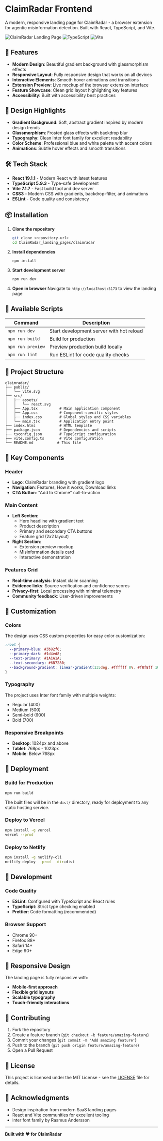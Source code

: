 # ClaimRadar Frontend



A modern, responsive landing page for ClaimRadar - a browser extension for agentic misinformation detection. Built with React, TypeScript, and Vite.

![ClaimRadar Landing Page](https://img.shields.io/badge/React-19.1.1-blue) ![TypeScript](https://img.shields.io/badge/TypeScript-5.9.3-blue) ![Vite](https://img.shields.io/badge/Vite-7.1.7-646CFF)

## 🚀 Features

- **Modern Design**: Beautiful gradient background with glassmorphism effects
- **Responsive Layout**: Fully responsive design that works on all devices
- **Interactive Elements**: Smooth hover animations and transitions
- **Extension Preview**: Live mockup of the browser extension interface
- **Feature Showcase**: Clean grid layout highlighting key features
- **Accessibility**: Built with accessibility best practices

## 🎨 Design Highlights

- **Gradient Background**: Soft, abstract gradient inspired by modern design trends
- **Glassmorphism**: Frosted glass effects with backdrop blur
- **Typography**: Clean Inter font family for excellent readability
- **Color Scheme**: Professional blue and white palette with accent colors
- **Animations**: Subtle hover effects and smooth transitions

## 🛠️ Tech Stack

- **React 19.1.1** - Modern React with latest features
- **TypeScript 5.9.3** - Type-safe development
- **Vite 7.1.7** - Fast build tool and dev server
- **CSS3** - Modern CSS with gradients, backdrop-filter, and animations
- **ESLint** - Code quality and consistency

## 📦 Installation

1. **Clone the repository**
   ```bash
   git clone <repository-url>
   cd ClaimRadar_landing_pages/claimradar
   ```

2. **Install dependencies**
   ```bash
   npm install
   ```

3. **Start development server**
   ```bash
   npm run dev
   ```

4. **Open in browser**
   Navigate to `http://localhost:5173` to view the landing page

## 🚀 Available Scripts

| Command | Description |
|---------|-------------|
| `npm run dev` | Start development server with hot reload |
| `npm run build` | Build for production |
| `npm run preview` | Preview production build locally |
| `npm run lint` | Run ESLint for code quality checks |

## 📁 Project Structure

```
claimradar/
├── public/
│   └── vite.svg
├── src/
│   ├── assets/
│   │   └── react.svg
│   ├── App.tsx          # Main application component
│   ├── App.css          # Component-specific styles
│   ├── index.css        # Global styles and CSS variables
│   └── main.tsx         # Application entry point
├── index.html           # HTML template
├── package.json         # Dependencies and scripts
├── tsconfig.json        # TypeScript configuration
├── vite.config.ts       # Vite configuration
└── README.md           # This file
```

## 🎯 Key Components

### Header
- **Logo**: ClaimRadar branding with gradient logo
- **Navigation**: Features, How it works, Download links
- **CTA Button**: "Add to Chrome" call-to-action

### Main Content
- **Left Section**: 
  - Hero headline with gradient text
  - Product description
  - Primary and secondary CTA buttons
  - Feature grid (2x2 layout)
- **Right Section**:
  - Extension preview mockup
  - Misinformation details card
  - Interactive demonstration

### Features Grid
- **Real-time analysis**: Instant claim scanning
- **Evidence links**: Source verification and confidence scores
- **Privacy-first**: Local processing with minimal telemetry
- **Community feedback**: User-driven improvements

## 🎨 Customization

### Colors
The design uses CSS custom properties for easy color customization:

```css
:root {
  --primary-blue: #3b82f6;
  --primary-dark: #1d4ed8;
  --text-primary: #1A1A1A;
  --text-secondary: #6B7280;
  --background-gradient: linear-gradient(135deg, #ffffff 0%, #f0f8ff 100%);
}
```

### Typography
The project uses Inter font family with multiple weights:
- Regular (400)
- Medium (500)
- Semi-bold (600)
- Bold (700)

### Responsive Breakpoints
- **Desktop**: 1024px and above
- **Tablet**: 768px - 1023px
- **Mobile**: Below 768px

## 🚀 Deployment

### Build for Production
```bash
npm run build
```

The built files will be in the `dist/` directory, ready for deployment to any static hosting service.

### Deploy to Vercel
```bash
npm install -g vercel
vercel --prod
```

### Deploy to Netlify
```bash
npm install -g netlify-cli
netlify deploy --prod --dir=dist
```

## 🔧 Development

### Code Quality
- **ESLint**: Configured with TypeScript and React rules
- **TypeScript**: Strict type checking enabled
- **Prettier**: Code formatting (recommended)

### Browser Support
- Chrome 90+
- Firefox 88+
- Safari 14+
- Edge 90+

## 📱 Responsive Design

The landing page is fully responsive with:
- **Mobile-first approach**
- **Flexible grid layouts**
- **Scalable typography**
- **Touch-friendly interactions**

## 🤝 Contributing

1. Fork the repository
2. Create a feature branch (`git checkout -b feature/amazing-feature`)
3. Commit your changes (`git commit -m 'Add amazing feature'`)
4. Push to the branch (`git push origin feature/amazing-feature`)
5. Open a Pull Request

## 📄 License

This project is licensed under the MIT License - see the [LICENSE](LICENSE) file for details.

## 🙏 Acknowledgments

- Design inspiration from modern SaaS landing pages
- React and Vite communities for excellent tooling
- Inter font family by Rasmus Andersson

---

**Built with ❤️ for ClaimRadar**
